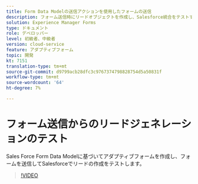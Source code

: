 ```yaml
---
title: Form Data Modelの送信アクションを使用したフォームの送信
description: フォーム送信時にリードオブジェクトを作成し、Salesforce統合をテストするアダプティブフォームを作成します。
solution: Experience Manager Forms
type: ドキュメント
role: デベロッパー
level: 初級者、中級者
version: cloud-service
feature: アダプティブフォーム
topic: 開発
kt: 7151
translation-type: tm+mt
source-git-commit: d9799acb28dfc3c9767374798828754d5a50831f
workflow-type: tm+mt
source-wordcount: '64'
ht-degree: 7%

---
```



# フォーム送信からのリードジェネレーションのテスト

Sales Force Form Data Modelに基づいてアダプティブフォームを作成し、フォームを送信してSalesforceでリードの作成をテストします。

>[!VIDEO](https://video.tv.adobe.com/v/331758?quality=12&learn=on)

